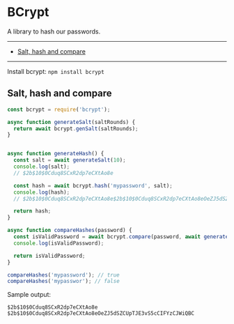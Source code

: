 # BCrypt
A library to hash our passwords.

---

* [Salt, hash and compare](#salt--hash-and-compare)

---

Install bcrypt: `npm install bcrypt`

<!-- 
TODO: definition of
hash
salt
-->

## Salt, hash and compare

```js
const bcrypt = require('bcrypt');

async function generateSalt(saltRounds) {
  return await bcrypt.genSalt(saltRounds);
}


async function generateHash() {
  const salt = await generateSalt(10);
  console.log(salt);
  // $2b$10$0Cduq8SCxR2dp7eCXtAo8e

  const hash = await bcrypt.hash('mypassword', salt);
  console.log(hash);
  // $2b$10$0Cduq8SCxR2dp7eCXtAo8e$2b$10$0Cduq8SCxR2dp7eCXtAo8eOeZJ5dSZCUpTJE3vS5cCIFYzCJWiQBC

  return hash;
}

async function compareHashes(password) {
  const isValidPassword = await bcrypt.compare(password, await generateHash());
  console.log(isValidPassword);

  return isValidPassword;
}

compareHashes('mypassword'); // true
compareHashes('mypasswor'); // false
```

Sample output:

```
$2b$10$0Cduq8SCxR2dp7eCXtAo8e
$2b$10$0Cduq8SCxR2dp7eCXtAo8eOeZJ5dSZCUpTJE3vS5cCIFYzCJWiQBC
```